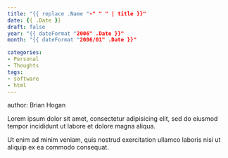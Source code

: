 ```yaml
---
title: "{{ replace .Name "-" " " | title }}"
date: {{ .Date }}
draft: false
year: "{{ dateFormat "2006" .Date }}"
month: "{{ dateFormat "2006/01" .Date }}"

categories:
- Personal 
- Thoughts 
tags:
- software 
- html
---
```



author: Brian Hogan

Lorem ipsum dolor sit amet, consectetur adipisicing elit, sed do eiusmod
tempor incididunt ut labore et dolore magna aliqua.
<!--more-->
Ut enim ad minim veniam, quis nostrud exercitation ullamco laboris nisi ut
aliquip ex ea commodo consequat.